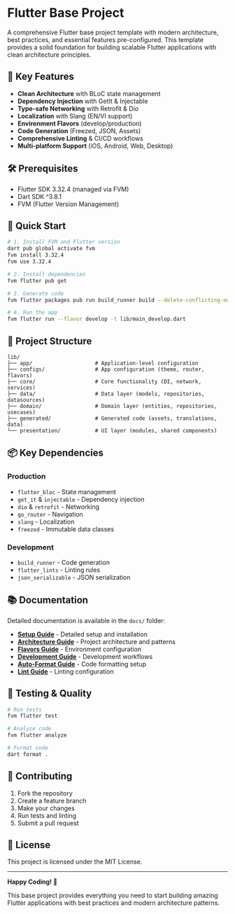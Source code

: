 # Flutter Base Project

A comprehensive Flutter base project template with modern architecture, best practices, and essential features pre-configured. This template provides a solid foundation for building scalable Flutter applications with clean architecture principles.

## 🚀 Key Features

- **Clean Architecture** with BLoC state management
- **Dependency Injection** with GetIt & Injectable
- **Type-safe Networking** with Retrofit & Dio
- **Localization** with Slang (EN/VI support)
- **Environment Flavors** (develop/production)
- **Code Generation** (Freezed, JSON, Assets)
- **Comprehensive Linting** & CI/CD workflows
- **Multi-platform Support** (iOS, Android, Web, Desktop)

## 🛠️ Prerequisites

- Flutter SDK 3.32.4 (managed via FVM)
- Dart SDK ^3.8.1
- FVM (Flutter Version Management)

## 🚀 Quick Start

```bash
# 1. Install FVM and Flutter version
dart pub global activate fvm
fvm install 3.32.4
fvm use 3.32.4

# 2. Install dependencies
fvm flutter pub get

# 3. Generate code
fvm flutter packages pub run build_runner build --delete-conflicting-outputs

# 4. Run the app
fvm flutter run --flavor develop -t lib/main_develop.dart
```

## 📁 Project Structure

```
lib/
├── app/                    # Application-level configuration
├── configs/                # App configuration (theme, router, flavors)
├── core/                   # Core functionality (DI, network, services)
├── data/                   # Data layer (models, repositories, datasources)
├── domain/                 # Domain layer (entities, repositories, usecases)
├── generated/              # Generated code (assets, translations, data)
└── presentation/           # UI layer (modules, shared components)
```

## 📦 Key Dependencies

### Production
- `flutter_bloc` - State management
- `get_it` & `injectable` - Dependency injection
- `dio` & `retrofit` - Networking
- `go_router` - Navigation
- `slang` - Localization
- `freezed` - Immutable data classes

### Development
- `build_runner` - Code generation
- `flutter_lints` - Linting rules
- `json_serializable` - JSON serialization

## 📚 Documentation

Detailed documentation is available in the `docs/` folder:

- **[Setup Guide](docs/SETUP.md)** - Detailed setup and installation
- **[Architecture Guide](docs/ARCHITECTURE.md)** - Project architecture and patterns
- **[Flavors Guide](docs/FLAVORS.md)** - Environment configuration
- **[Development Guide](docs/DEVELOPMENT.md)** - Development workflows
- **[Auto-Format Guide](docs/AUTO_FORMAT_GUIDE.md)** - Code formatting setup
- **[Lint Guide](docs/LINT_GUIDE.md)** - Linting configuration

## 🧪 Testing & Quality

```bash
# Run tests
fvm flutter test

# Analyze code
fvm flutter analyze

# Format code
dart format .
```

## 🤝 Contributing

1. Fork the repository
2. Create a feature branch
3. Make your changes
4. Run tests and linting
5. Submit a pull request

## 📄 License

This project is licensed under the MIT License.

---

**Happy Coding! 🎉**

This base project provides everything you need to start building amazing Flutter applications with best practices and modern architecture patterns.
